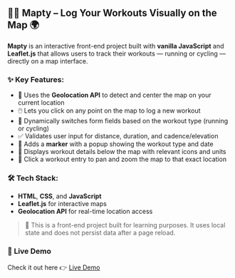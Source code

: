 ## 🏃‍♂️ Mapty – Log Your Workouts Visually on the Map 🌍

**Mapty** is an interactive front-end project built with **vanilla JavaScript** and **Leaflet.js** that allows users to track their workouts — running or cycling — directly on a map interface.

### ✨ Key Features:
- 📍 Uses the **Geolocation API** to detect and center the map on your current location
- 🖱️ Lets you click on any point on the map to log a new workout
- 🔄 Dynamically switches form fields based on the workout type (running or cycling)
- ✅ Validates user input for distance, duration, and cadence/elevation
- 📌 Adds a **marker** with a popup showing the workout type and date
- 📝 Displays workout details below the map with relevant icons and units
- 🔁 Click a workout entry to pan and zoom the map to that exact location

### 🛠️ Tech Stack:
- **HTML**, **CSS**, and **JavaScript**
- **Leaflet.js** for interactive maps
- **Geolocation API** for real-time location access

> 🚧 This is a front-end project built for learning purposes. It uses local state and does not persist data after a page reload.

### 🔗 Live Demo
Check it out here 👉 [Live Demo](https://mapty-2i9wvn2j3-mostafa-belalas-projects.vercel.app/)

